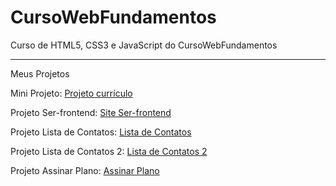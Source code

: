 # CursoWebFundamentos
 Curso de HTML5, CSS3 e JavaScript do CursoWebFundamentos

---
Meus Projetos

Mini Projeto: [Projeto currículo](https://lucass-ferreira.github.io/html-css_2/desafios/d002/curriculo2.0.html)

Projeto Ser-frontend: [Site Ser-frontend](https://lucass-ferreira.github.io/html-css_2/desafios/d003/index.html)

Projeto Lista de Contatos: [Lista de Contatos](https://lucass-ferreira.github.io/html-css_2/desafios/d004/index.html)

Projeto Lista de Contatos 2: [Lista de Contatos 2](https://lucass-ferreira.github.io/html-css_2/desafios/d005/index.html)

Projeto Assinar Plano: [Assinar Plano](https://lucass-ferreira.github.io/html-css_2/desafios/d006/index.html)

